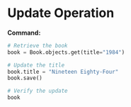 # Update Operation

**Command:**

```python
# Retrieve the book
book = Book.objects.get(title="1984")

# Update the title
book.title = "Nineteen Eighty-Four"
book.save()

# Verify the update
book
```
